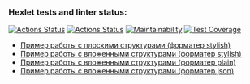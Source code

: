### Hexlet tests and linter status:
[![Actions Status](https://github.com/IldarNazipov/frontend-bootcamp-project-46/workflows/hexlet-check/badge.svg)](https://github.com/IldarNazipov/frontend-bootcamp-project-46/actions)
[![Actions Status](https://github.com/IldarNazipov/frontend-bootcamp-project-46/workflows/Node%20CI/badge.svg)](https://github.com/IldarNazipov/frontend-bootcamp-project-46/actions)
[![Maintainability](https://api.codeclimate.com/v1/badges/f5dbc4393657e4860705/maintainability)](https://codeclimate.com/github/IldarNazipov/frontend-bootcamp-project-46/maintainability)
[![Test Coverage](https://api.codeclimate.com/v1/badges/f5dbc4393657e4860705/test_coverage)](https://codeclimate.com/github/IldarNazipov/frontend-bootcamp-project-46/test_coverage)

* [Пример работы с плоскими структурами (форматер stylish)](https://asciinema.org/a/7hkwyG1GWWBrKHrQse6WlL7rE)
* [Пример работы с вложенными структурами (форматер stylish)](https://asciinema.org/a/mzWBBda0ZtzVjiVIyErqJhLne)
* [Пример работы с вложенными структурами (форматер plain)](https://asciinema.org/a/4VZUnbERgjQ8cNjZqNVlRk3tW)
* [Пример работы с вложенными структурами (форматер json)](https://asciinema.org/a/gFzAGHISWMbh0jhk7q0lPnh5w)